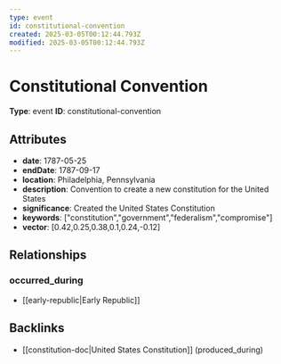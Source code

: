 ```yaml
---
type: event
id: constitutional-convention
created: 2025-03-05T00:12:44.793Z
modified: 2025-03-05T00:12:44.793Z
---
```


# Constitutional Convention

**Type**: event
**ID**: constitutional-convention

## Attributes

- **date**: 1787-05-25
- **endDate**: 1787-09-17
- **location**: Philadelphia, Pennsylvania
- **description**: Convention to create a new constitution for the United States
- **significance**: Created the United States Constitution
- **keywords**: ["constitution","government","federalism","compromise"]
- **vector**: [0.42,0.25,0.38,0.1,0.24,-0.12]

## Relationships

### occurred_during

- [[early-republic|Early Republic]]

## Backlinks

- [[constitution-doc|United States Constitution]] (produced_during)

